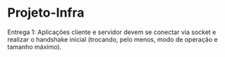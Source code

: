 # Projeto-Infra
Entrega 1: Aplicações cliente e servidor devem se conectar via socket e realizar o handshake inicial (trocando, pelo menos, modo de operação e tamanho máximo).
